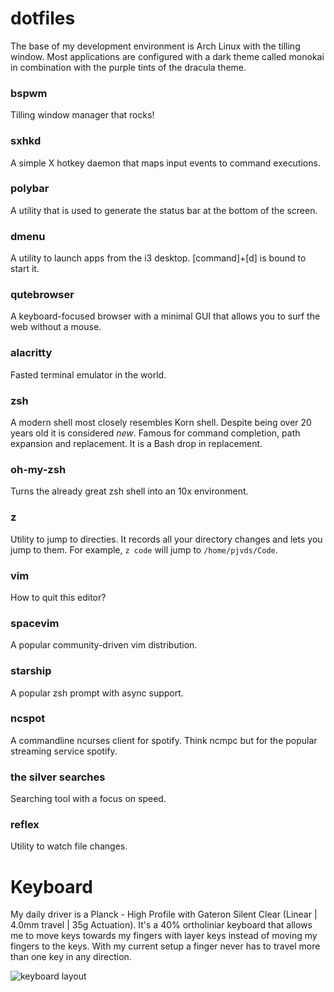 # dotfiles

The base of my development environment is Arch Linux with the tilling window. Most applications are configured with a dark theme called monokai in combination with the purple tints of the dracula theme.

### bspwm

Tilling window manager that rocks!

### sxhkd

A simple X hotkey daemon that maps input events to command executions.

### polybar

A utility that is used to generate the status bar at the bottom of the screen.

### dmenu

A utility to launch apps from the i3 desktop. [command]+[d] is bound to start it.

### qutebrowser

A keyboard-focused browser with a minimal GUI that allows you to surf the web without a mouse.

### alacritty

Fasted terminal emulator in the world.

### zsh

A modern shell most closely resembles Korn shell. Despite being over 20 years old it is considered _new_. Famous for command completion, path expansion and replacement. It is a Bash drop in replacement.

### oh-my-zsh

Turns the already great zsh shell into an 10x environment.

### z

Utility to jump to directies. It records all your directory changes and lets you jump to them. For example, `z code` will jump to `/home/pjvds/Code`.

### vim

How to quit this editor?

### spacevim

A popular community-driven vim distribution.

### starship

A popular zsh prompt with async support.

### ncspot

A commandline ncurses client for spotify. Think ncmpc but for the popular streaming service spotify.

### the silver searches

Searching tool with a focus on speed.

### reflex

Utility to watch file changes.

# Keyboard

My daily driver is a Planck - High Profile with Gateron Silent Clear (Linear | 4.0mm travel | 35g Actuation). It's a 40% ortholiniar keyboard that allows me to move keys towards my fingers with layer keys instead of moving my fingers to the keys. With my current setup a finger never has to travel more than one key in any direction.

![keyboard layout](https://github.com/pjvds/dotfiles/blob/master/qmk/keyboard-layout.jpg?raw=true)
